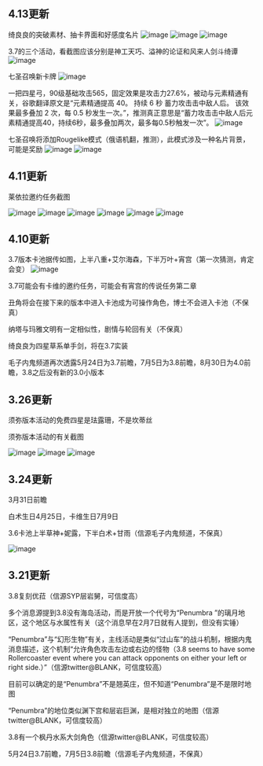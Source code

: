 ## 4.13更新
绮良良的突破素材、抽卡界面和好感度名片
![image](https://user-images.githubusercontent.com/13842432/231752458-d431ff9b-fec1-4b09-a551-9ab4e22000d3.png)
![image](https://user-images.githubusercontent.com/13842432/231752514-19effe2d-326d-4a27-810e-0b2a7bd8f0f4.png)
![image](https://user-images.githubusercontent.com/13842432/231752528-b16e6417-f903-483c-93d2-557cbac908ab.png)

3.7的三个活动，看截图应该分别是神工天巧、溢神的论证和风来人剑斗绮谭
![image](https://user-images.githubusercontent.com/13842432/231752592-4df1c468-f955-422e-b448-1b89b2a16fec.png)

七圣召唤新卡牌
![image](https://user-images.githubusercontent.com/13842432/231753650-fb187af0-473c-4bdc-ade9-6ae39f12847f.png)

一把四星弓，90级基础攻击565，固定效果是攻击力27.6%，被动与元素精通有关，谷歌翻译原文是“元素精通提高 40。 持续 6 秒 蓄力攻击击中敌人后。 该效果最多叠加 2 次，每 0.5 秒发生一次。”，推测真正意思是“蓄力攻击击中敌人后元素精通提高40，持续6秒，最多叠加两次，最多每0.5秒触发一次”。
![image](https://user-images.githubusercontent.com/13842432/231754078-b3e01131-87bd-4701-b30b-5496f84b1bcd.png)

七圣召唤将添加Rougelike模式（俄语机翻，推测），此模式涉及一种名片背景，可能是奖励
![image](https://user-images.githubusercontent.com/13842432/231755379-793f6d1c-13e6-47a9-93b8-eb3e802725cb.png)
![image](https://user-images.githubusercontent.com/13842432/231755464-e9b61762-0af0-4d70-aead-acd624b7dfaf.png)


## 4.11更新

莱依拉邀约任务截图

![image](https://user-images.githubusercontent.com/13842432/231150607-7df3ec24-ad8b-4f49-9bb5-a7d9187152fc.png)
![image](https://user-images.githubusercontent.com/13842432/231150621-1aa8c35c-e759-48b7-82fb-3a875b4eac1c.png)
![image](https://user-images.githubusercontent.com/13842432/231150633-b29b99e7-1001-4113-9421-c8cf9a20421a.png)
![image](https://user-images.githubusercontent.com/13842432/231150646-fb7412a9-4be7-4aa0-afd1-d554d5b27833.png)
![image](https://user-images.githubusercontent.com/13842432/231150659-42e3e359-bde4-4dde-a895-888593ce2b2d.png)
![image](https://user-images.githubusercontent.com/13842432/231150674-9d9492d4-9cdb-4f38-80c8-bd07bd54748f.png)


## 4.10更新
3.7版本卡池据传如图，上半八重+艾尔海森，下半万叶+宵宫（第一次猜测，肯定会变）
![image](https://user-images.githubusercontent.com/13842432/231148963-607f4979-4576-4138-879f-403c3f66e181.png)

3.7可能会有卡维的邀约任务，可能会有宵宫的传说任务第二章

丑角将会在接下来的版本中进入卡池成为可操作角色，博士不会进入卡池（不保真）

纳塔与玛雅文明有一定相似性，剧情与轮回有关（不保真）

绮良良为四星草系单手剑，将在3.7实装

毛子内鬼频道再次透露5月24日为3.7前瞻，7月5日为3.8前瞻，8月30日为4.0前瞻，3.8之后没有新的3.0小版本

## 3.26更新
须弥版本活动的免费四星是珐露珊，不是坎蒂丝

须弥版本活动的有关截图

![image](https://user-images.githubusercontent.com/13842432/227765157-c1883b0f-84a6-4fd0-90f2-fe55a5b0eed7.png)
![image](https://user-images.githubusercontent.com/13842432/227765160-200e3d41-a1d9-48b2-9d4b-fdbaee58ebde.png)
![image](https://user-images.githubusercontent.com/13842432/227765333-e237435f-27eb-4c2e-9736-d5a13d0e6e3b.png)

## 3.24更新
3月31日前瞻

白术生日4月25日，卡维生日7月9日

3.6卡池上半草神+妮露，下半白术+甘雨（信源毛子内鬼频道，不保真）

![image](https://user-images.githubusercontent.com/13842432/227542698-beaf158a-a76f-4970-9a85-b1bfbeb1857e.png)

## 3.21更新
3.8复刻优菈（信源SYP层岩舅，可信度高）

多个消息源提到3.8没有海岛活动，而是开放一个代号为“Penumbra ”的璃月地区，这个地区与水属性有关（这个消息早在2月7日就有人提到，但没有实锤）

“Penumbra”与“幻形生物”有关，主线活动是类似“过山车”的战斗机制，根据内鬼消息描述，这个机制“允许角色攻击左边或右边的怪物（3.8 seems to have some Rollercoaster event where you can attack opponents on either your left or right side.）”（信源twitter@BLANK，可信度较高）

目前可以确定的是“Penumbra”不是翘英庄，但不知道“Penumbra”是不是限时地图

“Penumbra”的地位类似渊下宫和层岩巨渊，是相对独立的地图（信源twitter@BLANK，可信度较高）

3.8有一个枫丹水系大剑角色（信源twitter@BLANK，可信度较高）

5月24日3.7前瞻，7月5日3.8前瞻（信源毛子内鬼频道，不保真）
